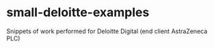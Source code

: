 # small-deloitte-examples
Snippets of work performed for Deloitte Digital (end client AstraZeneca PLC)
